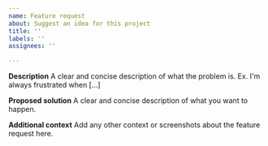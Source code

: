 ```yaml
---
name: Feature request
about: Suggest an idea for this project
title: ''
labels: ''
assignees: ''

---
```


**Description**
A clear and concise description of what the problem is. Ex. I'm always frustrated when [...]

**Proposed solution**
A clear and concise description of what you want to happen.

**Additional context**
Add any other context or screenshots about the feature request here.
